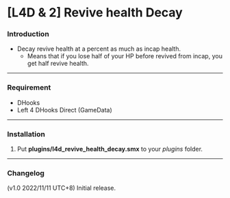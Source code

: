 # [L4D & 2] Revive health Decay

### Introduction
- Decay revive health at a percent as much as incap health.
	- Means that if you lose half of your HP before revived from incap, you get half revive health.

<hr>

### Requirement
- DHooks
- Left 4 DHooks Direct (GameData)

<hr>

### Installation
1. Put **plugins/l4d_revive_health_decay.smx** to your _plugins_ folder.

<hr>

### Changelog
(v1.0 2022/11/11 UTC+8) Initial release.
